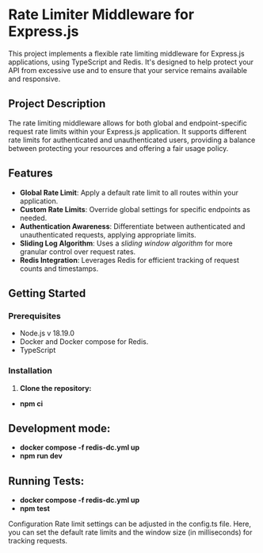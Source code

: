 # Rate Limiter Middleware for Express.js

This project implements a flexible rate limiting middleware for Express.js applications, using TypeScript and Redis. It's designed to help protect your API from excessive use and to ensure that your service remains available and responsive.

## Project Description

The rate limiting middleware allows for both global and endpoint-specific request rate limits within your Express.js application. It supports different rate limits for authenticated and unauthenticated users, providing a balance between protecting your resources and offering a fair usage policy.

## Features

- **Global Rate Limit**: Apply a default rate limit to all routes within your application.
- **Custom Rate Limits**: Override global settings for specific endpoints as needed.
- **Authentication Awareness**: Differentiate between authenticated and unauthenticated requests, applying appropriate limits.
- **Sliding Log Algorithm**: Uses a *sliding window algorithm* for more granular control over request rates.
- **Redis Integration**: Leverages Redis for efficient tracking of request counts and timestamps.

## Getting Started

### Prerequisites

- Node.js v 18.19.0
- Docker and Docker compose for Redis.
- TypeScript

### Installation

1. **Clone the repository:**
- **npm ci** 

## Development mode:
- **docker compose -f redis-dc.yml up**
- **npm run dev** 

## Running Tests:
- **docker compose -f redis-dc.yml up**
- **npm test** 

Configuration
Rate limit settings can be adjusted in the config.ts file. Here, you can set the default rate limits and the window size (in milliseconds) for tracking requests.